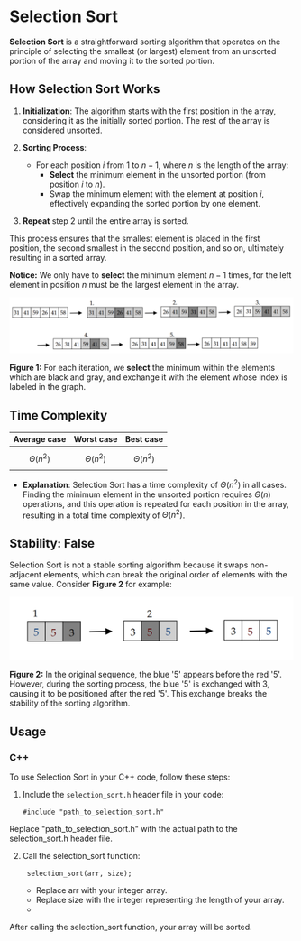 # Selection Sort

**Selection Sort** is a straightforward sorting algorithm that operates on the principle of selecting the smallest (or largest) element from an unsorted portion of the array and moving it to the sorted portion.

## How Selection Sort Works

1. **Initialization**: The algorithm starts with the first position in the array, considering it as the initially sorted portion. The rest of the array is considered unsorted.

2. **Sorting Process**:
   - For each position $i$ from 1 to $n-1$, where $n$ is the length of the array:
     - **Select** the minimum element in the unsorted portion (from position $i$ to $n$).
     - Swap the minimum element with the element at position $i$, effectively expanding the sorted portion by one element.
   
3. **Repeat** step 2 until the entire array is sorted.

This process ensures that the smallest element is placed in the first position, the second smallest in the second position, and so on, ultimately resulting in a sorted array.

**Notice:** We only have to **select** the minimum element $n-1$ times, for the left element in position $n$ must be the largest element in the array.

![Figure 1](https://github.com/mjyang0902/Data-Structure/blob/main/sort/figures/selection_sort.png)

**Figure 1:** For each iteration, we **select** the minimum within the elements which are black and gray, and exchange it with the element whose index is labeled in the graph.

## Time Complexity
| Average case | Worst case | Best case |
|:------------:|:----------:|:---------:|
| $$\Theta(n^2)$$ | $$\Theta(n^2)$$ | $$\Theta(n^2)$$ |

- **Explanation**: Selection Sort has a time complexity of $\Theta(n^2)$ in all cases. Finding the minimum element in the unsorted portion requires $\Theta(n)$ operations, and this operation is repeated for each position in the array, resulting in a total time complexity of $\Theta(n^2)$.

## Stability: False

Selection Sort is not a stable sorting algorithm because it swaps non-adjacent elements, which can break the original order of elements with the same value. Consider **Figure 2** for example:

![Figure 2](https://github.com/mjyang0902/Data-Structure/blob/main/sort/figures/selection_sort-2.png)

**Figure 2:** In the original sequence, the blue '5' appears before the red '5'. However, during the sorting process, the blue '5' is exchanged with 3, causing it to be positioned after the red '5'. This exchange breaks the stability of the sorting algorithm.

## Usage

### C++

To use Selection Sort in your C++ code, follow these steps:

1. Include the `selection_sort.h` header file in your code:
   ```
   #include "path_to_selection_sort.h"
   ```
Replace "path_to_selection_sort.h" with the actual path to the selection_sort.h header file.

2. Call the selection_sort function:
   ```
    selection_sort(arr, size);
   ```
   - Replace arr with your integer array.
   - Replace size with the integer representing the length of your array.
   - 
After calling the selection_sort function, your array will be sorted.
